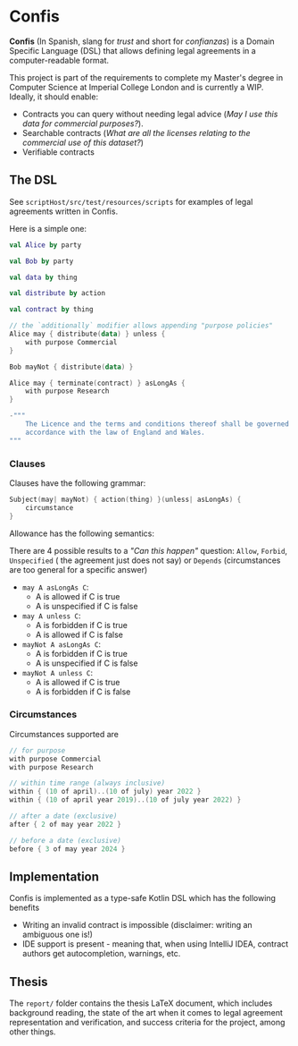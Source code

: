 # Confis

**Confis** (In Spanish, slang for _trust_ and short for _confianzas_) is a Domain Specific
Language (DSL) that allows defining legal agreements in a computer-readable format.

This project is part of the requirements to complete my Master's degree in Computer Science at
Imperial College London and is currently a WIP. Ideally, it should enable:

- Contracts you can query without needing legal advice (_May I use this data for commercial
  purposes?_).
- Searchable contracts (_What are all the licenses relating to the commercial use of this dataset?_)
- Verifiable contracts

## The DSL

See `scriptHost/src/test/resources/scripts` for examples of legal agreements written in Confis.

Here is a simple one:

```kotlin
val Alice by party

val Bob by party

val data by thing

val distribute by action

val contract by thing

// the `additionally` modifier allows appending "purpose policies"
Alice may { distribute(data) } unless {
    with purpose Commercial
}

Bob mayNot { distribute(data) }

Alice may { terminate(contract) } asLongAs {
    with purpose Research
}

-"""
    The Licence and the terms and conditions thereof shall be governed and construed in
    accordance with the law of England and Wales.
"""

```

### Clauses

Clauses have the following grammar:

```kotlin
Subject(may| mayNot) { action(thing) }(unless| asLongAs) {
    circumstance
}
```

Allowance has the following semantics:

There are 4 possible results to a _"Can this happen"_ question: `Allow`, `Forbid`, `Unspecified` (
the agreement just does not say) or `Depends` (circumstances are too general for a specific answer)

- `may A asLongAs C`:
    - A is allowed if C is true
    - A is unspecified if C is false
- `may A unless C`:
    - A is forbidden if C is true
    - A is allowed if C is false
- `mayNot A asLongAs C`:
    - A is forbidden if C is true
    - A is unspecified if C is false
- `mayNot A unless C`:
    - A is allowed if C is true
    - A is forbidden if C is false

### Circumstances

Circumstances supported are

```kotlin
// for purpose
with purpose Commercial
with purpose Research

// within time range (always inclusive)
within { (10 of april)..(10 of july) year 2022 }
within { (10 of april year 2019)..(10 of july year 2022) }

// after a date (exclusive)
after { 2 of may year 2022 }

// before a date (exclusive)
before { 3 of may year 2024 }
```

## Implementation

Confis is implemented as a type-safe Kotlin DSL which has the following benefits

- Writing an invalid contract is impossible (disclaimer: writing an ambiguous one is!)
- IDE support is present - meaning that, when using IntelliJ IDEA, contract authors get
  autocompletion, warnings, etc.

## Thesis

The `report/` folder contains the thesis LaTeX document, which includes background reading, the
state of the art when it comes to legal agreement representation and verification, and success
criteria for the project, among other things.
